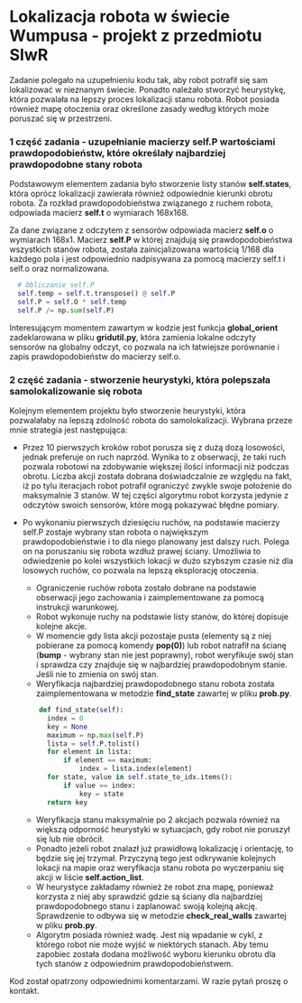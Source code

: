 # Lokalizacja robota w świecie Wumpusa - projekt z przedmiotu SIwR

Zadanie polegało na uzupełnieniu kodu tak, aby robot potrafił się sam lokalizować w nieznanym świecie. Ponadto należało stworzyć heurystykę, która pozwalała na lepszy proces lokalizacji stanu robota. Robot posiada również mapę otoczenia oraz określone zasady według których może poruszać się w przestrzeni. 

### 1 część zadania - uzupełnianie macierzy self.P wartościami prawdopodobieństw, które określały najbardziej prawdopodobne stany robota

Podstawowym elementem zadania było stworzenie listy stanów **self.states**, która oprócz lokalizacji zawierała również odpowiednie kierunki obrotu robota.
Za rozkład prawdopodobieństwa związanego z ruchem robota, odpowiada macierz **self.t** 
o wymiarach 168x168.

Za dane związane z odczytem z sensorów odpowiada macierz **self.o** o wymiarach 168x1.
Macierz **self.P** w której znajdują się prawdopodobieństwa wszystkich stanów robota, została zainicjalizowana wartością 1/168 dla każdego pola i jest odpowiednio nadpisywana za pomocą macierzy self.t i self.o oraz normalizowana.

```python
  # Obliczanie self.P
  self.temp = self.t.transpose() @ self.P
  self.P = self.O * self.temp
  self.P /= np.sum(self.P)
```
Interesującym momentem zawartym w kodzie jest funkcja **global_orient** zadeklarowana w pliku **gridutil.py**, która zamienia lokalne odczyty sensorów na globalny odczyt, co pozwala na ich łatwiejsze porównanie i zapis prawdopodobieństw do macierzy self.o. 

### 2 część zadania - stworzenie heurystyki, która polepszała samolokalizowanie się robota

Kolejnym elementem projektu było stworzenie heurystyki, która pozwalałaby na lepszą zdolność robota do samolokalizacji.
Wybrana przeze mnie strategia jest następująca:
- Przez 10 pierwszych kroków robot porusza się z dużą dozą losowości, jednak preferuje on ruch naprzód. Wynika to z obserwacji, że taki ruch pozwala robotowi na zdobywanie       większej ilości informacji niż podczas obrotu. Liczba akcji została dobrana doświadczalnie ze względu na fakt, iż po tylu iteracjach robot potrafił ograniczyć zwykle swoje położenie do maksymalnie 3 stanów. W tej części algorytmu robot korzysta jedynie z odczytów swoich sensorów, które mogą pokazywać błędne pomiary.

- Po wykonaniu pierwszych dziesięciu ruchów, na podstawie macierzy self.P zostaje wybrany stan robota o największym prawdopodobieństwie i to dla niego planowany jest dalszy       ruch. Polega on na poruszaniu się robota wzdłuż prawej ściany. Umożliwia to odwiedzenie po kolei wszystkich lokacji w dużo szybszym czasie niż dla losowych ruchów, co pozwala na lepszą eksplorację otoczenia.
  - Ograniczenie ruchów robota zostało dobrane na podstawie obserwacji jego zachowania i zaimplementowane za pomocą instrukcji warunkowej.
  - Robot wykonuje ruchy na podstawie listy stanów, do której dopisuje kolejne akcje.
  - W momencie gdy lista akcji pozostaje pusta (elementy są z niej pobierane za pomocą komendy **pop(0)**) lub robot natrafił na ścianę (**bump** - wybrany stan nie jest         poprawny), robot weryfikuje swój stan i sprawdza czy znajduje się w najbardziej prawdopodobnym stanie. Jeśli nie to zmienia on swój stan.
  - Weryfikacja najbardziej prawdopodobnego stanu robota została zaimplementowana w metodzie **find_state** zawartej w pliku **prob.py**.
  ```python
      def find_state(self):
        index = 0
        key = None
        maximum = np.max(self.P)
        lista = self.P.tolist()
        for element in lista:
            if element == maximum:
                index = lista.index(element)
        for state, value in self.state_to_idx.items():
            if value == index:
                key = state
        return key
    ```
  - Weryfikacja stanu maksymalnie po 2 akcjach pozwala również na większą odporność heurystyki w sytuacjach, gdy robot nie poruszył się lub nie obrócił.
  - Ponadto jeżeli robot znalazł już prawidłową lokalizację i orientację, to będzie się jej trzymał. Przyczyną tego jest odkrywanie kolejnych lokacji na mapie oraz weryfikacja stanu robota po wyczerpaniu się akcji w liście **self.action_list**.
  - W heurystyce zakładamy również że robot zna mapę, ponieważ korzysta z niej aby sprawdzić gdzie są ściany dla najbardziej prawdopodobnego stanu i zaplanować swoją kolejną akcję. Sprawdzenie to odbywa się w metodzie **check_real_walls** zawartej w pliku **prob.py**.
  - Algorytm posiada również wadę. Jest nią wpadanie w cykl, z którego robot nie może wyjść w niektórych stanach. Aby temu zapobiec została dodana możliwość wyboru kierunku obrotu dla tych stanów z odpowiednim prawdopodobieństwem. 

Kod został opatrzony odpowiednimi komentarzami. W razie pytań proszę o kontakt. 
